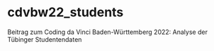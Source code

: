# cdvbw22_students
Beitrag zum Coding da Vinci Baden-Württemberg 2022: Analyse der Tübinger Studentendaten
